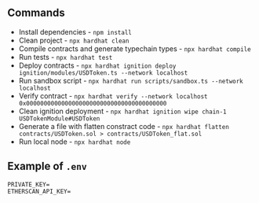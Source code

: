 ## Commands

- Install dependencies - `npm install`
- Clean project - `npx hardhat clean`
- Compile contracts and generate typechain types - `npx hardhat compile`
- Run tests - `npx hardhat test`
- Deploy contracts - `npx hardhat ignition deploy ignition/modules/USDToken.ts --network localhost`
- Run sandbox script - `npx hardhat run scripts/sandbox.ts --network localhost`
- Verify contract - `npx hardhat verify --network localhost 0x0000000000000000000000000000000000000000`
- Clean ignition deployment - `npx hardhat ignition wipe chain-1 USDTokenModule#USDToken`
- Generate a file with flatten constract code - `npx hardhat flatten contracts/USDToken.sol > contracts/USDToken_flat.sol`
- Run local node - `npx hardhat node`

## Example of `.env`

```
PRIVATE_KEY=
ETHERSCAN_API_KEY=
```
